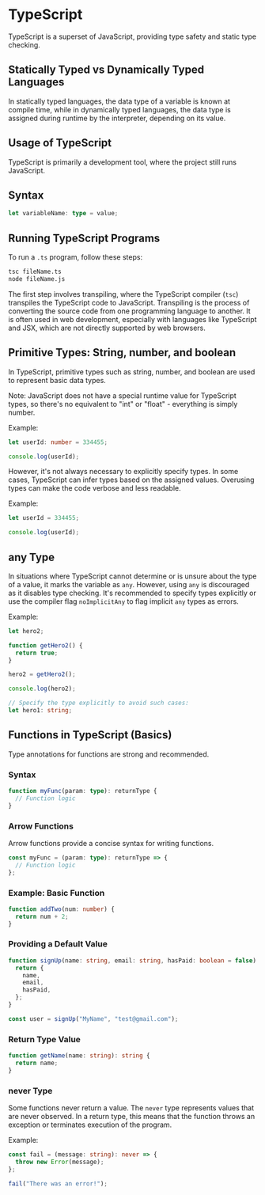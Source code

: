 # TypeScript

TypeScript is a superset of JavaScript, providing type safety and static type checking.

## Statically Typed vs Dynamically Typed Languages

In statically typed languages, the data type of a variable is known at compile time, while in dynamically typed languages, the data type is assigned during runtime by the interpreter, depending on its value.

## Usage of TypeScript

TypeScript is primarily a development tool, where the project still runs JavaScript.

## Syntax

```typescript
let variableName: type = value;
```

## Running TypeScript Programs

To run a `.ts` program, follow these steps:

```bash
tsc fileName.ts
node fileName.js
```

The first step involves transpiling, where the TypeScript compiler (`tsc`) transpiles the TypeScript code to JavaScript. Transpiling is the process of converting the source code from one programming language to another. It is often used in web development, especially with languages like TypeScript and JSX, which are not directly supported by web browsers.

## Primitive Types: String, number, and boolean

In TypeScript, primitive types such as string, number, and boolean are used to represent basic data types.

Note: JavaScript does not have a special runtime value for TypeScript types, so there's no equivalent to "int" or "float" - everything is simply number.

Example:

```typescript
let userId: number = 334455;

console.log(userId);
```

However, it's not always necessary to explicitly specify types. In some cases, TypeScript can infer types based on the assigned values. Overusing types can make the code verbose and less readable.

Example:

```typescript
let userId = 334455;

console.log(userId);
```

## any Type

In situations where TypeScript cannot determine or is unsure about the type of a value, it marks the variable as `any`. However, using `any` is discouraged as it disables type checking. It's recommended to specify types explicitly or use the compiler flag `noImplicitAny` to flag implicit `any` types as errors.

Example:

```typescript
let hero2;

function getHero2() {
  return true;
}

hero2 = getHero2();

console.log(hero2);

// Specify the type explicitly to avoid such cases:
let hero1: string;
```

## Functions in TypeScript (Basics)

Type annotations for functions are strong and recommended.

### Syntax

```typescript
function myFunc(param: type): returnType {
  // Function logic
}
```

### Arrow Functions

Arrow functions provide a concise syntax for writing functions.

```typescript
const myFunc = (param: type): returnType => {
  // Function logic
};
```

### Example: Basic Function

```typescript
function addTwo(num: number) {
  return num + 2;
}
```

### Providing a Default Value

```typescript
function signUp(name: string, email: string, hasPaid: boolean = false) {
  return {
    name,
    email,
    hasPaid,
  };
}

const user = signUp("MyName", "test@gmail.com");
```

### Return Type Value

```typescript
function getName(name: string): string {
  return name;
}
```

### never Type

Some functions never return a value. The `never` type represents values that are never observed. In a return type, this means that the function throws an exception or terminates execution of the program.

Example:

```typescript
const fail = (message: string): never => {
  throw new Error(message);
};

fail("There was an error!");
```
